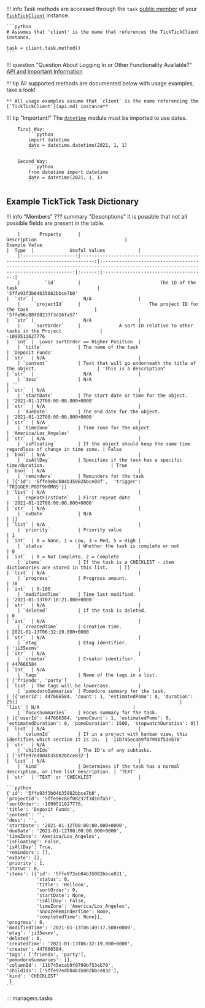 !!! info
    Task methods are accessed through the `task` [public member](api.md#functionality) of your [`TickTickClient`](api.md) instance.

    ```python
    # Assumes that 'client' is the name that references the TickTickClient instance.

    task = client.task.method()
    ```


!!! question "Question About Logging In or Other Functionality Available?"
    [API and Important Information](api.md)

!!! tip
    All supported methods are documented below with usage examples, take a look!

    ** All usage examples assume that `client` is the name referencing the [`TickTickClient`](api.md) instance**

!!! tip "Important!"
        The [`datetime`](https://docs.python.org/3/library/datetime.html) module must be imported to use dates.

        First Way:
            ```python
            import datetime
            date = datetime.datetime(2021, 1, 1)
            ```

        Second Way:
            ```python
            from datetime import datetime
            date = datetime(2021, 1, 1)
            ```

## Example TickTick Task Dictionary

!!! info "Members"
    ??? summary "Descriptions"
        It is possible that not all possible fields are present in the table.

        |       Property      |                                 Description                                |                                                           Example Value                                                           |  Type  |             Useful Values            |
        |:-------------------:|:--------------------------------------------------------------------------:|:---------------------------------------------------------------------------------------------------------------------------------:|:------:|:------------------------------------:|
        |         `id`        |                             The ID of the task                             |                                                     '5ffe93f3b04b35082bbce7b0'                                                    |  `str` |                  N/A                 |
        |     `projectId`     |                         The project ID for the task                        |                                                     '5ffe96c88f08237f3d16fa57'                                                    |  `str` |                  N/A                 |
        |     `sortOrder`     |              A sort ID relative to other tasks in the Project              |                                                           -1099511627776                                                          |  `int` |  Lower sortOrder == Higher Position  |
        | `title`             | The name of the task                                                       | 'Deposit Funds'                                                                                                                   | `str`  | N/A                                  |
        | `content`           | Text that will go underneath the title of the object.                      | 'This is a description"                                                                                                           | `str`  |                  N/A                 |
        | `desc`              | N/A                                                                        | ''                                                                                                                                | `str`  | N/A                                  |
        | `startDate`         | The start date or time for the object.                                     | '2021-01-12T08:00:00.000+0000'                                                                                                    | `str`  | N/A                                  |
        | `dueDate`           | The end date for the object.                                               | '2021-01-12T08:00:00.000+0000'                                                                                                    | `str`  | N/A                                  |
        | `timeZone`          | Time zone for the object                                                   | 'America/Los_Angeles'                                                                                                             | `str`  | N/A                                  |
        | `isFloating`        | If the object should keep the same time regardless of change in time zone. | False                                                                                                                             | `bool` | N/A                                  |
        | `isAllDay`          | Specifies if the task has a specific time/duration.                        | True                                                                                                                              | `bool` | N/A                                  |
        | `reminders`         | Reminders for the task                                                     | [{'id': '5ffe9ebcb04b35082bbce88f',  'trigger': 'TRIGGER:P0DT9H0M0S'}]                                                            | `list` | N/A                                  |
        | `repeatFirstDate`   | First repeat date                                                          | '2021-01-12T08:00:00.000+0000'                                                                                                    | `str`  | N/A                                  |
        | `exDate`            | N/A                                                                        | []                                                                                                                                | `list` | N/A                                  |
        | `priority`          | Priority value                                                             | 1                                                                                                                                 | `int`  | 0 = None, 1 = Low, 3 = Med, 5 = High |
        | `status`            | Whether the task is complete or not                                        | 0                                                                                                                                 | `int`  | 0 = Not Complete, 2 = Complete       |
        | `items`             | If the task is a CHECKLIST - item dictionaries are stored in this list.    | []                                                                                                                                | `list` | N/A                                  |
        | `progress`          | Progress amount.                                                           | 70                                                                                                                                | `int`  | 0-100                                |
        | `modifiedTime`      | Time last modified.                                                        | '2021-01-13T07:18:21.000+0000'                                                                                                    | `str`  | N/A                                  |
        | `deleted`           | If the task is deleted.                                                    | 0                                                                                                                                 | `int`  | N/A                                  |
        | `createdTime`       | Creation time.                                                             | 2021-01-13T06:32:19.000+0000                                                                                                      | `str`  | N/A                                  |
        | `etag`              | Etag identifier.                                                           | 'ji35exmv'                                                                                                                        | `str`  | N/A                                  |
        | `creator`           | Creator identifier.                                                        | 447666584                                                                                                                         | `int`  | N/A                                  |
        | `tags`              | Name of the tags in a list.                                                | ['friends', 'party']                                                                                                              | `list` | The tags will be lowercase.          |
        | `pomodoroSummaries` | Pomodoro summary for the task.                                             | [{'userId': 447666584, 'count': 1, 'estimatedPomo': 0, 'duration': 25}]                                                           | `list` | N/A                                  |
        | `focusSummaries`    | Focus summary for the task.                                                | [{'userId': 447666584, 'pomoCount': 1, 'estimatedPomo': 0, 'estimatedDuration': 0, 'pomoDuration': 1500, 'stopwatchDuration': 0}] | `list` | N/A                                  |
        | `columnId`          | If in a project with kanban view, this identifies which section it is in.  | '11b745ecab9f0799bf53eb70'                                                                                                        | `str`  | N/A                                  |
        | `childIds`          | The ID's of any subtasks.                                                  | ['5ffe97edb04b35082bbce832']                                                                                                      | `list` | N/A                                  |
        | `kind`              | Determines if the task has a normal description, or item list description. | 'TEXT'                                                                                                                            | `str`  | 'TEXT' or 'CHECKLIST'                |

    ```python
    {'id': '5ffe93f3b04b35082bbce7b0',
    'projectId': '5ffe96c88f08237f3d16fa57',
    'sortOrder': -1099511627776,
    'title': 'Deposit Funds',
    'content': '',
    'desc': '',
    'startDate': '2021-01-12T08:00:00.000+0000',
    'dueDate': '2021-01-12T08:00:00.000+0000',
    'timeZone': 'America/Los_Angeles',
    'isFloating': False,
    'isAllDay': True,
    'reminders': [],
    'exDate': [],
    'priority': 1,
    'status': 0,
    'items': [{'id': '5ffe972eb04b35082bbce831',
               'status': 0,
               'title': 'Hellooo',
               'sortOrder': 0,
               'startDate': None,
               'isAllDay': False,
               'timeZone': 'America/Los_Angeles',
               'snoozeReminderTime': None,
               'completedTime': None}],
    'progress': 0,
    'modifiedTime': '2021-01-13T06:49:17.508+0000',
    'etag': 'ji35exmv',
    'deleted': 0,
    'createdTime': '2021-01-13T06:32:19.000+0000',
    'creator': 447666584,
    'tags': ['friends', 'party'],
    'pomodoroSummaries': [],
    'columnId': '11b745ecab9f0799bf53eb70',
    'childIds': ['5ffe97edb04b35082bbce832'],
    'kind': 'CHECKLIST'
     }
    ```


::: managers.tasks